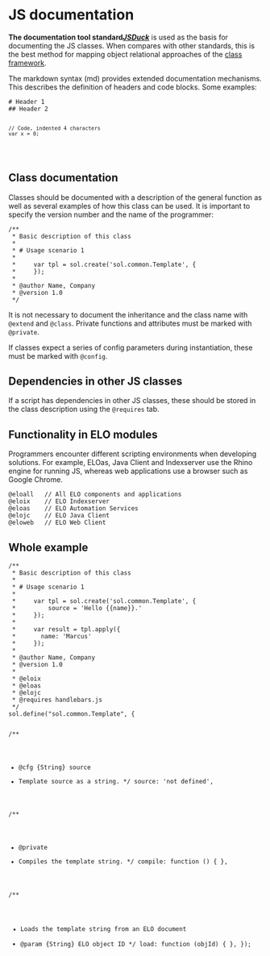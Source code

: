 <h1>JS documentation</h1>
<p><span
style='font-weight:bold'>The documentation tool standard</span><a
href="https://github.com/senchalabs/jsduck/wiki"><span style='font-weight:bold;
font-style:italic'>JSDuck</span></a> is used as the basis for documenting the JS classes. When compares with other standards, this is the best method for mapping object relational approaches of the <a
href="#!/guide/p13_Klassenframework">class framework</a>.</p>
<p>The markdown syntax (md) provides extended documentation mechanisms. This describes the definition of headers and code blocks. Some examples:</p>
<pre><code># Header 1
## Header 2

    // Code, indented 4 characters
    var x = 0;
</code></pre>
<h2>Class documentation</h2>
<p>Classes should be documented with a description of the general function as well as several examples of how this class can be used. It is important to specify the version number and the name of the programmer:</p>
<pre><code>/**
 * Basic description of this class
 *
 * # Usage scenario 1
 *
 *     var tpl = sol.create('sol.common.Template', {
 *     });
 *
 * @author Name, Company
 * @version 1.0
 */
</code></pre>
<p>It is not necessary to document the inheritance and the class name with <code>@extend</code> and <code>@class</code>. Private functions and attributes must be marked with <code>@private</code>.</p>
<p>If classes expect a series of config parameters during instantiation, these must be marked with <code>@config</code>.</p>
<h2>Dependencies in other JS classes</h2>
<p>If a script has dependencies in other JS classes, these should be stored in the class description using the <code>@requires</code> tab.</p>
<h2>Functionality in ELO modules</h2>
<p>Programmers encounter different scripting environments when developing solutions. For example, ELOas, Java Client and Indexserver use the Rhino engine for running JS, whereas web applications use a browser such as Google Chrome. </p>
<pre><code>@eloall   // All ELO components and applications
@eloix    // ELO Indexserver
@eloas    // ELO Automation Services
@elojc    // ELO Java Client
@eloweb   // ELO Web Client
</code></pre>
<h2>Whole example</h2>
<pre><code>/**
 * Basic description of this class
 *
 * # Usage scenario 1
 *
 *     var tpl = sol.create('sol.common.Template', {
 *         source = 'Hello {{name}}.'
 *     });
 *
 *     var result = tpl.apply({
 *       name: 'Marcus'
 *     });
 *
 * @author Name, Company
 * @version 1.0
 *
 * @eloix
 * @eloas
 * @elojc
 * @requires handlebars.js
 */
sol.define(&quot;sol.common.Template&quot;, {

  /**
   * @cfg {String} source
   * Template source as a string.
   */
  source: 'not defined',

  /**
  * @private
  * Compiles the template string.
  */
  compile: function () {  },

  /**
   * Loads the template string from an ELO document
   * @param {String} ELO object ID
   */
  load: function (objId) {  },
});
</code></pre>

